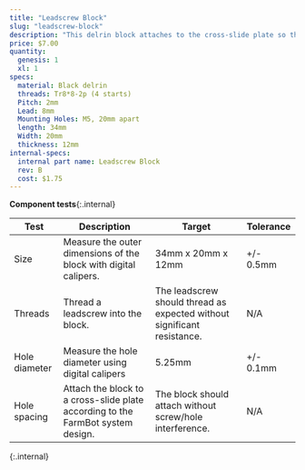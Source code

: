 ```yaml
---
title: "Leadscrew Block"
slug: "leadscrew-block"
description: "This delrin block attaches to the cross-slide plate so that the leadscrew can move through it, allowing FarmBot to move in the Z direction."
price: $7.00
quantity:
  genesis: 1
  xl: 1
specs:
  material: Black delrin
  threads: Tr8*8-2p (4 starts)
  Pitch: 2mm
  Lead: 8mm
  Mounting Holes: M5, 20mm apart
  length: 34mm
  Width: 20mm
  thickness: 12mm
internal-specs:
  internal part name: Leadscrew Block
  rev: B
  cost: $1.75
---
```


**Component tests**{:.internal}

|Test         |Description  |Target       |Tolerance    |
|-------------|-------------|-------------|-------------|
|Size         |Measure the outer dimensions of the block with digital calipers.|34mm x 20mm x 12mm|+/- 0.5mm
|Threads      |Thread a leadscrew into the block.|The leadscrew should thread as expected without significant resistance.|N/A
|Hole diameter|Measure the hole diameter using digital calipers|5.25mm|+/- 0.1mm
|Hole spacing |Attach the block to a cross-slide plate according to the FarmBot system design.|The block should attach without screw/hole interference.|N/A
{:.internal}
